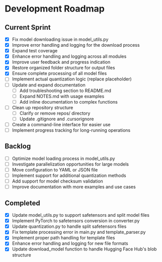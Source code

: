 # Development Roadmap

## Current Sprint
- [x] Fix model downloading issue in model_utils.py
- [x] Improve error handling and logging for the download process
- [x] Expand test coverage
- [x] Enhance error handling and logging across all modules
- [x] Improve user feedback and progress indication
- [x] Restore organized folder structure for output files
- [x] Ensure complete processing of all model files
- [ ] Implement actual quantization logic (replace placeholder)
- [ ] Update and expand documentation
  - [ ] Add troubleshooting section to README.md
  - [ ] Expand NOTES.md with usage examples
  - [ ] Add inline documentation to complex functions
- [ ] Clean up repository structure
  - [ ] Clarify or remove repos/ directory
  - [ ] Update .gitignore and .cursorignore
- [ ] Create a command-line interface for easier use
- [ ] Implement progress tracking for long-running operations

## Backlog
- [ ] Optimize model loading process in model_utils.py
- [ ] Investigate parallelization opportunities for large models
- [ ] Move configuration to YAML or JSON file
- [ ] Implement support for additional quantization methods
- [ ] Add support for model checksum validation
- [ ] Improve documentation with more examples and use cases

## Completed
- [x] Update model_utils.py to support safetensors and split model files
- [x] Implement PyTorch to safetensors conversion in converter.py
- [x] Update quantization.py to handle split safetensors files
- [x] Fix template processing error in main.py and template_parser.py
- [x] Implement proper path handling for template files
- [x] Enhance error handling and logging for new file formats
- [x] Update download_model function to handle Hugging Face Hub's blob structure
